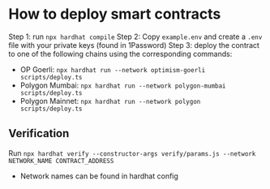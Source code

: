 # How to deploy smart contracts

Step 1: run `npx hardhat compile`
Step 2: Copy `example.env` and create a `.env` file with your private keys (found in 1Password)
Step 3: deploy the contract to one of the following chains using the corresponding commands:

- OP Goerli: `npx hardhat run --network optimism-goerli scripts/deploy.ts`
- Polygon Mumbai: `npx hardhat run --network polygon-mumbai scripts/deploy.ts`
- Polygon Mainnet: `npx hardhat run --network polygon scripts/deploy.ts`

## Verification

Run `npx hardhat verify --constructor-args verify/params.js --network NETWORK_NAME CONTRACT_ADDRESS`

- Network names can be found in hardhat config
